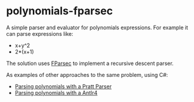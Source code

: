 # polynomials-fparsec

A simple parser and evaluator for polynomials expressions. For example it can parse expressions like:
* x+y^2
* 2*(x+1)

The solution uses [FParsec](https://www.quanttec.com/fparsec/) to implement a recursive descent parser. 

As examples of other approaches to the same problem, using C#:
* [Parsing polynomials with a Pratt Parser](https://github.com/davidelettieri/polynomials-pratt-algorithm)
* [Parsing polynomials with a Antlr4](https://github.com/davidelettieri/Antlr4.Polynomials)
